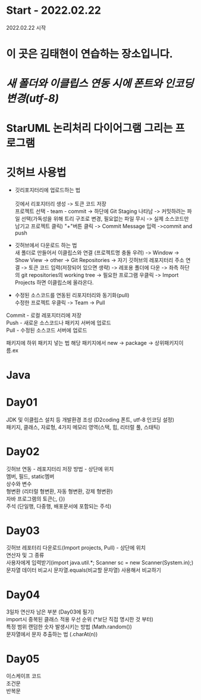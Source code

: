 # Start - 2022.02.22
2022.02.22 시작

# 이 곳은 김태현이 연습하는 장소입니다.

# *새 폴더와 이클립스 연동 시에 폰트와 인코딩 변경(utf-8)*
# StarUML 논리처리 다이어그램 그리는 프로그램
# 깃허브 사용법
  - 깃리포지터리에 업로드하는 법<br>  		
	깃에서 리포지터리 생성 -> 토큰 코드 저장<br>
  	프로젝트 선택 - team - commit -> 하단에 Git Staging 나타남 -> 커밋하려는 파일 선택(가독성을 위해 트리 구조로 변경, 필요없는 파일 무시 -> 실제 소스코드만 남기고 프로젝트 클릭) "+"버튼 클릭 -> Commit Message 입력 ->commit and push <br>    
<p></p>

  - 깃허브에서 다운로드 하는 법 <br>
	  새 폴더로 만들어서 이클립스와 연결 (프로젝트명 충돌 우려) -> Window -> Show View -> other -> Git Repositories -> 자기 깃허브의 레포지터리 주소 연결 -> 토큰 코드 입력(저장되어 있으면 생략) -> 레포용 폴더에 다운 -> 좌측 하단의 git repositories의 working tree -> 필요한 프로그램 우클릭 -> Import Projects 하면 이클립스에 올라온다.<br>
	<p></p>
	
  - 수정된 소스코드를 연동된 리포지터리와 동기화(pull)<br>
 	 수정한 프로젝트 우클릭 -> Team -> Pull<br>
  <p></p>
  
  Commit - 로컬 레포지터리에 저장 <br>
  Push - 새로운 소스코드나 패키지 서버에 업로드<br>
  Pull - 수정된 소스코드 서버에 업로드<br>
  <p></p>
  
  패키지에 하위 패키지 넣는 법 해당 패키지에서 new -> package -> 상위패키지이름.ex <br>

# Java

# Day01
  JDK 및 이클립스 설치 등 개발환경 조성 (D2coding 폰트, utf-8 인코딩 설정)<br>
  패키지, 클래스, 자료형, 4가지 메모리 영역(스택, 힙, 리터럴 풀, 스태틱)<br>
  
# Day02
  깃허브 연동 - 레포지터리 저장 방법  - 상단에 위치<br>
  멤버, 필드, static멤버<br>
  상수와 변수<br>
  형변환 (리터럴 형변환, 자동 형변환, 강제 형변환)<br>
  자바 프로그램의 토큰(;, {})<br>
  주석 (단일행, 다중행, 배포문서에 포함되는 주석)<br>
  
# Day03
  깃허브 레포터리 다운로드(Import projects, Pull) - 상단에 위치<br>
  연산자 및 그 종류<br>
  사용자에게 입력받기(import java.util.*; Scanner sc = new Scanner(System.in);)<br>
  문자열 데이터 비교시 문자열.equals(비교할 문자열) 사용해서 비교하기<br>
  
# Day04
  3일차 연산자 남은 부분 (Day03에 필기)<br>
  import시 중복된 클래스 적용 우선 순위 (\*보단 직접 명시한 것 부터)<br>
  특정 범위 랜덤한 숫자 발생시키는 방법 (Math.random())<br>
  문자열에서 문자 추출하는 법 (.charAt(n))

# Day05
  이스케이프 코드<br>
  조건문<br>
  반복문<br>

